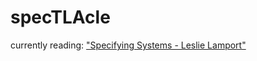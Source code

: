 # specTLAcle

currently reading: ["Specifying Systems - Leslie Lamport"](https://lamport.azurewebsites.net/tla/book-21-07-04.pdf)
